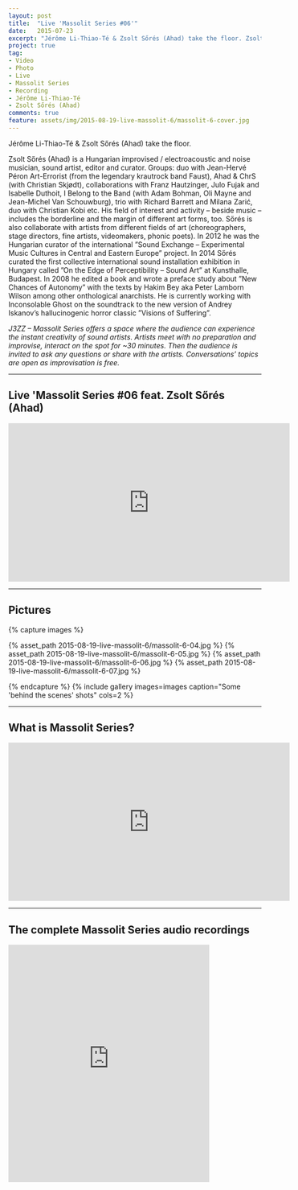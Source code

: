 ```yaml
---
layout: post
title:  "Live 'Massolit Series #06'"
date:   2015-07-23
excerpt: "Jérôme Li-Thiao-Té & Zsolt Sőrés (Ahad) take the floor. Zsolt Sőrés is a Hungarian improvised / electroacoustic and noise musician, sound artist, editor and curator. Groups: duo with Jean-Hervé Péron Art-Errorist (from the legendary krautrock band Faust), Ahad & ChrS (with Christian Skjødt), collaborations with Franz Hautzinger..."
project: true
tag:
- Video
- Photo
- Live
- Massolit Series
- Recording
- Jérôme Li-Thiao-Té
- Zsolt Sőrés (Ahad)
comments: true
feature: assets/img/2015-08-19-live-massolit-6/massolit-6-cover.jpg
---   
```


Jérôme Li-Thiao-Té & Zsolt Sőrés (Ahad) take the floor.

Zsolt Sőrés (Ahad) is a Hungarian improvised / electroacoustic and noise musician, sound artist, editor and curator. Groups: duo with Jean-Hervé Péron Art-Errorist (from the legendary krautrock band Faust), Ahad & ChrS (with Christian Skjødt), collaborations with Franz Hautzinger, Julo Fujak and Isabelle Duthoit, I Belong to the Band (with Adam Bohman, Oli Mayne and Jean-Michel Van Schouwburg), trio with Richard Barrett and Milana Zarić, duo with Christian Kobi etc. His field of interest and activity – beside music – includes the borderline and the margin of different art forms, too. Sőrés is also collaborate with artists from different fields of art (choreographers, stage directors, fine artists, videomakers, phonic poets). In 2012 he was the Hungarian curator of the international ”Sound Exchange – Experimental Music Cultures in Central and Eastern Europe” project. In 2014 Sőrés curated the first collective international sound installation exhibition in Hungary called ”On the Edge of Perceptibility – Sound Art” at Kunsthalle, Budapest. In 2008 he edited a book and wrote a preface study about ”New Chances of Autonomy” with the texts by Hakim Bey aka Peter Lamborn Wilson among other onthological anarchists. He is currently working with Inconsolable Ghost on the soundtrack to the new version of Andrey Iskanov’s hallucinogenic horror classic ”Visions of Suffering”.

*J3ZZ – Massolit Series offers a space where the audience can experience the instant creativity of sound artists. Artists meet with no preparation and improvise, interact on the spot for ~30 minutes. Then the audience is invited to ask any questions or share with the artists. Conversations’ topics are open as improvisation is free.*

---

## Live 'Massolit Series #06 feat. Zsolt Sőrés (Ahad)

<iframe width="560" height="315" src="https://www.youtube.com/embed/videoseries?list=PLSIiNC2Dc0ARFuf3G4xCRqtnxWkDVkQzt" frameborder="0" allowfullscreen></iframe>

---

## Pictures

{% capture images %}

{% asset_path 2015-08-19-live-massolit-6/massolit-6-04.jpg %}
{% asset_path 2015-08-19-live-massolit-6/massolit-6-05.jpg %}
{% asset_path 2015-08-19-live-massolit-6/massolit-6-06.jpg %}
{% asset_path 2015-08-19-live-massolit-6/massolit-6-07.jpg %}

{% endcapture %}
{% include gallery images=images caption="Some 'behind the scenes' shots" cols=2 %}

---

## What is Massolit Series?

<iframe width="560" height="315" src="https://www.youtube.com/embed/videoseries?list=PLSIiNC2Dc0ASKku0fqbUcx51U03XoxhMP" frameborder="0" allowfullscreen></iframe>

---

## The complete Massolit Series audio recordings

<iframe style="border: 0; width: 400px; height: 472px;" src="http://bandcamp.com/EmbeddedPlayer/album=3492680959/size=large/bgcol=ffffff/linkcol=0687f5/artwork=small/transparent=true/" seamless><a href="http://music.jeromelithiaote.com/album/massolit-series-live">MASSOLIT SERIES (Live) by J3ZZ</a></iframe>

